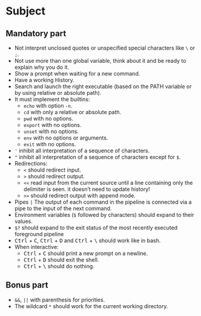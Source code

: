 # Subject

## Mandatory part

* Not interpret unclosed quotes or unspecified special characters like `\` or `;`.
* Not use more than one global variable, think about it and be ready to explain why you do it.
* Show a prompt when waiting for a new command.
* Have a working History.
* Search and launch the right executable (based on the PATH variable or by using relative or absolute path).
* It must implement the builtins:
    * `echo` with option `-n`.
    * `cd` with only a relative or absolute path.
    * `pwd` with no options.
    * `export` with no options.
    * `unset` with no options.
    * `env` with no options or arguments.
    * `exit` with no options.
* `'` inhibit all interpretation of a sequence of characters.
* `"` inhibit all interpretation of a sequence of characters except for `$`.
* Redirections:
    * `<` should redirect input.
    * `>` should redirect output.
    * `<<` read input from the current source until a line containing only the delimiter is seen. it doesn’t need to update history!
    * `>>` should redirect output with append mode.
* Pipes `|` The output of each command in the pipeline is connected via a pipe to the input of the next command.
* Environment variables (`$` followed by characters) should expand to their values.
* `$?` should expand to the exit status of the most recently executed foreground pipeline
* <kbd>Ctrl</kbd> + <kbd>C</kbd>, <kbd>Ctrl</kbd> + <kbd>D</kbd> and <kbd>Ctrl</kbd> + <kbd>\\</kbd> should work like in bash.
* When interactive:
    * <kbd>Ctrl</kbd> + <kbd>C</kbd> should print a new prompt on a newline.
    * <kbd>Ctrl</kbd> + <kbd>D</kbd> should exit the shell.
    * <kbd>Ctrl</kbd> + <kbd>\\</kbd> should do nothing.

## Bonus part

* `&&`, `||` with parenthesis for priorities.
* The wildcard `*` should work for the current working directory.